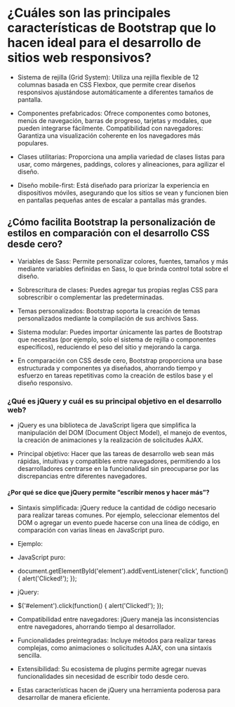 # ¿Cuáles son las principales características de Bootstrap que lo hacen ideal para el desarrollo de sitios web responsivos?

- Sistema de rejilla (Grid System): Utiliza una rejilla flexible de 12 columnas basada en CSS Flexbox, que permite crear diseños responsivos ajustándose automáticamente a diferentes tamaños de pantalla.

- Componentes prefabricados: Ofrece componentes como botones, menús de navegación, barras de progreso, tarjetas y modales, que pueden integrarse fácilmente.
Compatibilidad con navegadores: Garantiza una visualización coherente en los navegadores más populares.

- Clases utilitarias: Proporciona una amplia variedad de clases listas para usar, como márgenes, paddings, colores y alineaciones, para agilizar el diseño.

- Diseño mobile-first: Está diseñado para priorizar la experiencia en dispositivos móviles, asegurando que los sitios se vean y funcionen bien en pantallas pequeñas antes de escalar a pantallas más grandes.

## ¿Cómo facilita Bootstrap la personalización de estilos en comparación con el desarrollo CSS desde cero?

- Variables de Sass: Permite personalizar colores, fuentes, tamaños y más mediante variables definidas en Sass, lo que brinda control total sobre el diseño.

- Sobrescritura de clases: Puedes agregar tus propias reglas CSS para sobrescribir o complementar las predeterminadas.

- Temas personalizados: Bootstrap soporta la creación de temas personalizados mediante la compilación de sus archivos Sass.

- Sistema modular: Puedes importar únicamente las partes de Bootstrap que necesitas (por ejemplo, solo el sistema de rejilla o componentes específicos), reduciendo el peso del sitio y mejorando la carga.

- En comparación con CSS desde cero, Bootstrap proporciona una base estructurada y componentes ya diseñados, ahorrando tiempo y esfuerzo en tareas repetitivas como la creación de estilos base y el diseño responsivo.


### ¿Qué es jQuery y cuál es su principal objetivo en el desarrollo web?

- jQuery es una biblioteca de JavaScript ligera que simplifica la manipulación del DOM (Document Object Model), el manejo de eventos, la creación de animaciones y la realización de solicitudes AJAX.

- Principal objetivo: Hacer que las tareas de desarrollo web sean más rápidas, intuitivas y compatibles entre navegadores, permitiendo a los desarrolladores centrarse en la funcionalidad sin preocuparse por las discrepancias entre diferentes navegadores.

#### ¿Por qué se dice que jQuery permite “escribir menos y hacer más”?

- Sintaxis simplificada: jQuery reduce la cantidad de código necesario para realizar tareas comunes. Por ejemplo, seleccionar elementos del DOM o agregar un evento puede hacerse con una línea de código, en comparación con varias líneas en JavaScript puro.

- Ejemplo:

- JavaScript puro:

- document.getElementById('element').addEventListener('click', function() {
    alert('Clicked!');
});

- jQuery:

- $('#element').click(function() {
    alert('Clicked!');
});

- Compatibilidad entre navegadores: jQuery maneja las inconsistencias entre navegadores, ahorrando tiempo al desarrollador.

- Funcionalidades preintegradas: Incluye métodos para realizar tareas complejas, como animaciones o solicitudes AJAX, con una sintaxis sencilla.

- Extensibilidad: Su ecosistema de plugins permite agregar nuevas funcionalidades sin necesidad de escribir todo desde cero.

- Estas características hacen de jQuery una herramienta poderosa para desarrollar de manera eficiente.

